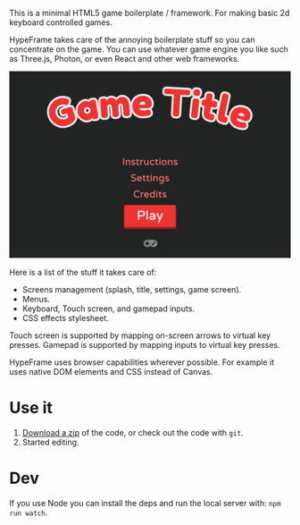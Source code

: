 This is a minimal HTML5 game boilerplate / framework.
For making basic 2d keyboard controlled games.

HypeFrame takes care of the annoying boilerplate stuff so you can concentrate on the game.
You can use whatever game engine you like such as Three.js, Photon, or even React and other web frameworks.

![Default title screen](./src/titlescreen.png)

Here is a list of the stuff it takes care of:

 * Screens management (splash, title, settings, game screen).
 * Menus.
 * Keyboard, Touch screen, and gamepad inputs.
 * CSS effects stylesheet.

Touch screen is supported by mapping on-screen arrows to virtual key presses.
Gamepad is supported by mapping inputs to virtual key presses.

HypeFrame uses browser capabilities wherever possible.
For example it uses native DOM elements and CSS instead of Canvas.

# Use it

1. [Download a zip](https://github.com/chr15m/HypeFrame/archive/refs/heads/main.zip) of the code, or check out the code with `git`.
2. Started editing.

# Dev

If you use Node you can install the deps and run the local server with: `npm run watch`.
